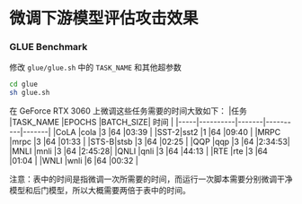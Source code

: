 # 微调下游模型评估攻击效果

### GLUE Benchmark
修改 `glue/glue.sh` 中的 `TASK_NAME` 和其他超参数
```bash
cd glue
sh glue.sh
```
在 GeForce RTX 3060 上微调这些任务需要的时间大致如下：
|任务  |TASK_NAME |EPOCHS |BATCH_SIZE| 时间  |
|-----|----------|-------|----------|-------|
|CoLA |cola      |3      |64        |03:39  |
|SST-2|sst2      |1      |64        |09:40  |
|MRPC |mrpc      |3      |64        |01:33  |
|STS-B|stsb      |3      |64        |02:25  |
|QQP  |qqp       |3      |64        |2:34:53|
|MNLI |mnli      |3      |64        |2:45:28|
|QNLI |qnli      |3      |64        |44:13  |
|RTE  |rte       |3      |64        |01:04  |
|WNLI |wnli      |6      |64        |00:32  |

注意：表中的时间是指微调一次所需要的时间，而运行一次脚本需要分别微调干净模型和后门模型，所以大概需要两倍于表中的时间。
